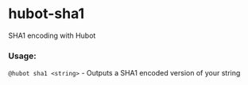 # hubot-sha1

SHA1 encoding with Hubot


### Usage:

`@hubot sha1 <string>` - Outputs a SHA1 encoded version of your string
